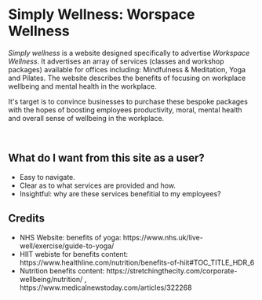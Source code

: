 <h1>Simply Wellness: Worspace Wellness</h1>
<p> <i>Simply wellness</i> is a website designed specifically to advertise <i>Workspace Wellness</i>.
It advertises an array of services (classes and workshop packages) available for offices including: Mindfulness & Meditation, Yoga and Pilates. The website describes the benefits of focusing on workplace wellbeing and mental health in the workplace. </p>
<p> It's target is to convince businesses to purchase these bespoke packages with the hopes of boosting employees productivity, moral, mental health and overall sense of wellbeing in the workplace.</p>
<br>
<h2>What do I want from this site as a user?</h2>
 <uL>
  <li>Easy to navigate. </li>
  <li>Clear as to what services are provided and how.</li>
  <li>Insightful: why are these services benefitial to my employees?</li>
 </uL>




 <h2>Credits</h2>
    <ul>
        <li>NHS Website: benefits of yoga: https://www.nhs.uk/live-well/exercise/guide-to-yoga/ </li>
        <li>HIIT webiste for benefits content:  https://www.healthline.com/nutrition/benefits-of-hiit#TOC_TITLE_HDR_6</li>
        <li>Nutrition benefits content: https://stretchingthecity.com/corporate-wellbeing/nutrition/ , https://www.medicalnewstoday.com/articles/322268</li>
</ul>
